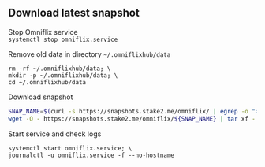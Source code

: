 ## Download latest snapshot  
Stop Omniflix service  
`systemctl stop omniflix.service`  

Remove old data in directory `~/.omniflixhub/data`  
```
rm -rf ~/.omniflixhub/data; \
mkdir -p ~/.omniflixhub/data; \
cd ~/.omniflixhub/data
```

Download snapshot  
```bash
SNAP_NAME=$(curl -s https://snapshots.stake2.me/omniflix/ | egrep -o ">omniflix.*tar" | tr -d ">"); \
wget -O - https://snapshots.stake2.me/omniflix/${SNAP_NAME} | tar xf -
```

Start service and check logs  
```
systemctl start omniflix.service; \
journalctl -u omniflix.service -f --no-hostname
```
